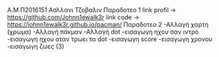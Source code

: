 A.M Π2016151
Ασλλανι Τζοβαλιν
Παραδοτεο 1
link profil -> https://github.com/Johnn1ewalk3r
link code -> https://johnn1ewalk3r.github.io/pacman/
Παραδοτεο 2 
      -Αλλαγή χαρτη (χρωμα)
      -Αλλαγή πακμαν 
      -Αλλαγή dot
      -εισαγωγη ηχου σαν ιντρο
      -εισαγωγη ηχου οταν τρωει τα dot
      -εισαγωγη score
      -εισαγωγη χρονου
      -εισαγωγη ζωες (3)
      
